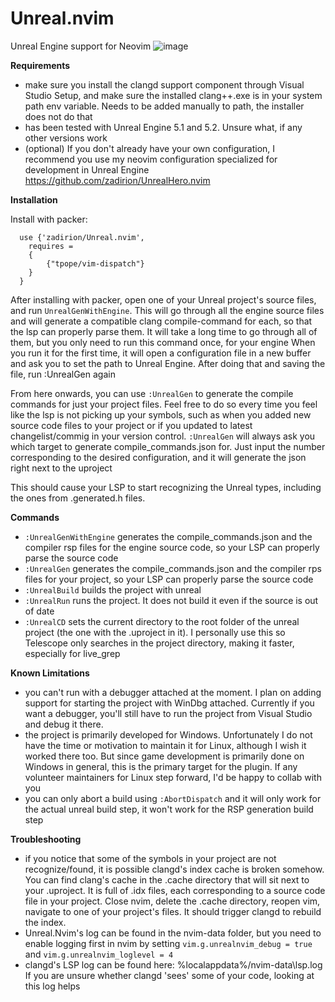 # Unreal.nvim
Unreal Engine support for Neovim
![image](https://raw.githubusercontent.com/zadirion/Unreal.nvim/main/image.png)

**Requirements**

- make sure you install  the clangd support component through Visual Studio Setup, and make sure the installed clang++.exe is in your system path env variable. Needs to be added manually to path, the installer does not do that
- has been tested with Unreal Engine 5.1 and 5.2. Unsure what, if any other versions work
- (optional) If you don't already have your own configuration, I recommend you use my neovim configuration specialized for development in Unreal Engine https://github.com/zadirion/UnrealHero.nvim

**Installation**

Install with packer:
```
  use {'zadirion/Unreal.nvim',
    requires =
    {
        {"tpope/vim-dispatch"}
    }
  }
```
After installing with packer, open one of your Unreal project's source files, and run `UnrealGenWithEngine`. This will go through all the engine source files and will generate a compatible clang compile-command for each, so that the lsp can properly parse them.
It will take a long time to go through all of them, but you only need to run this command once, for your engine
When you run it for the first time, it will open a configuration file in a new buffer and ask you to set the path to Unreal Engine. After doing that and saving the file, run :UnrealGen again

From here onwards, you can use `:UnrealGen` to generate the compile commands for just your project files. Feel free to do so every time you feel like the lsp is not picking up your symbols, such as when you added new source code files to your project or if you updated to latest changelist/commig in your version control. 
`:UnrealGen` will always ask you which target to generate compile_commands.json for. Just input the number corresponding to the desired configuration, and it will generate the json right next to the uproject

This should cause your LSP to start recognizing the Unreal types, including the ones from .generated.h files.

**Commands**
- `:UnrealGenWithEngine` generates the compile_commands.json and the compiler rsp files for the engine source code, so your LSP can properly parse the source code
- `:UnrealGen` generates the compile_commands.json and the compiler rps files for your project, so your LSP can properly parse the source code
- `:UnrealBuild` builds the project with unreal
- `:UnrealRun` runs the project. It does not build it even if the source is out of date
- `:UnrealCD` sets the current directory to the root folder of the unreal project (the one with the .uproject in it). I personally use this so Telescope only searches in the project directory, making it faster, especially for live_grep

**Known Limitations**
- you can't run with a debugger attached at the moment. I plan on adding support for starting the project with WinDbg attached. Currently if you want a debugger, you'll still have to run the project from Visual Studio and debug it there.
- the project is primarily developed for Windows. Unfortunately I do not have the time or motivation to maintain it for Linux, although I wish it worked there too. But since game development is primarily done on Windows in general, this is the primary target for the plugin. If any volunteer maintainers for Linux step forward, I'd be happy to collab with you
- you can only abort a build using `:AbortDispatch` and it will only work for the actual unreal build step, it won't work for the RSP generation build step

**Troubleshooting**
- if you notice that some of the symbols in your project are not recognize/found, it is possible clangd's index cache is broken somehow. You can find clang's cache in the .cache directory that will sit next to your .uproject. It is full of .idx files, each corresponding to a source code file in your project. Close nvim, delete the .cache directory, reopen vim, navigate to one of your project's files. It should trigger clangd to rebuild the index.
- Unreal.Nvim's log can be found in the nvim-data folder, but you need to enable logging first in nvim by setting `vim.g.unrealnvim_debug = true` and `vim.g.unrealnvim_loglevel = 4`
- clangd's LSP log can be found here: %localappdata%/nvim-data\lsp.log  If you are unsure whether clangd 'sees' some of your code, looking at this log helps
